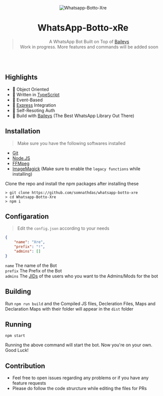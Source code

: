 <div align="center">
<img src="https://i.ibb.co/F3sc7Nb/Purple-Music-Store-Etsy-Banner.png" alt="Whatsapp-Botto-Xre" border="0">

# **WhatsApp-Botto-xRe**

> A WhatsApp Bot Built on Top of [Baileys](https://github.com/adiwajshing/baileys) <br>
> Work in progress. More features and commands will be added soon
>
</div><br/>
<br/>

## Highlights
- 💖 Object Oriented 
- 💙 Written in [TypeScript](https://www.typescriptlang.org/)
- 💛 Event-Based 
- 💚 [Express](https://expressjs.com/) Integration
- 💜 Self-Resoting Auth
- 💝 Build with [Baileys](https://github.com/adiwajshing/baileys) (The Best WhatsApp Library Out There) 


## Installation 

> Make sure you have the following softwares installed
- [Git](https://git-scm.com/)
- [Node.JS](https://nodejs.org/en/)
- [FFMpeg](https://ffmpeg.org/download.html)
- [ImageMagick](https://imagemagick.org/index.php) (Make sure to enable the `legacy functions` while installing)

Clone the repo and install the npm packages after installing these
```SH
> git clone https://github.com/somnathdas/whatsapp-botto-xre
> cd Whatsapp-Botto-Xre
> npm i
```

## Configaration

> Edit the `config.json` according to your needs
```JSON
{
    "name": "Xre",
    "prefix": "!",
    "admins": []
}
```
`name` The name of the Bot <br>
`prefix` The Prefix of the Bot <br>
`admins` The [JIDs](https://adiwajshing.github.io/Baileys/interfaces/wauser.html#jid) of the users who you want to the Admins/Mods for the bot

## Building

Run `npm run build` and the Compiled JS files, Decleration Files, Maps and Declaration Maps with their folder will appear in the `dist` folder

## Running

```SH
npm start
```
Running the above command will start the bot. Now you're on your own. Good Luck!

## Contribution

+ Feel free to open issues regarding any problems or if you have any feature requests
+ Please do follow the code strurcture while editing the files for PRs



